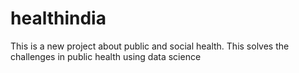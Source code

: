 # healthindia
This is a new project about public and social health. This solves the challenges in public health using data science
